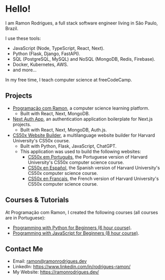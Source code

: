 # Hello!

I am Ramon Rodrigues, a full stack software engineer living in São Paulo, Brazil.

I use these tools:
- JavaScript (Node, TypeScript, React, Next).
- Python (Flask, Django, FastAPI).
- SQL (PostgreSQL, MySQL) and NoSQL (MongoDB, Redis, Firebase).
- Docker, Kubernetes, AWS.
- and more...

In my free time, I teach computer science at freeCodeCamp.

## Projects

- [Programação com Ramon](https://www.programacaocomramon.com/), a computer science learning platform.
  - Built with React, Next, MongoDB.
- [Next Auth App](https://github.com/ramonfrombr/next-auth-app), an authentication application boilerplate for Next.js projects.
  - Built with React, Next, MongoDB, Auth.js.
- [CS50x Website Builder](https://github.com/ramonfrombr/cs50x-website-builder), a multilanguage website builder for Harvard University's CS50x course.
  - Built with Python, Flask, JavaScript, ChatGPT.
  - This application was used to build the following websites:
    - [CS50x em Português](https://cs50xemportugues.github.io/), the Portuguese version of Harvard University's CS50x computer science course.
    - [CS50x en Español](https://cs50xenespanol.github.io/), the Spanish version of Harvard University's CS50x computer science course.
    - [CS50x en Français](https://cs50xenfrancais.github.io/), the French version of Harvard University's CS50x computer science course.

## Courses & Tutorials

At Programação com Ramon, I created the following courses (all courses are in Portuguese):
- [Programming with Python for Beginners (6 hour course)](https://www.youtube.com/watch?v=yaqVbs9f_xg).
- [Programming with JavaScript for Beginners (8 hour course)](https://www.youtube.com/watch?v=aA31cVca_hI).

## Contact Me
- Email: ramon@ramonrodrigues.dev
- LinkedIn: <a target="_blank" href="https://www.linkedin.com/in/rodrigues-ramon/">https://www.linkedin.com/in/rodrigues-ramon/</a>
- My Website: <a target="_blank" href="https://ramonrodrigues.dev/">https://ramonrodrigues.dev/</a>
